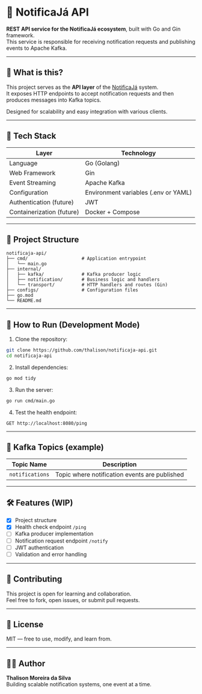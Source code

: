 # 🚀 NotificaJá API

**REST API service for the NotificaJá ecosystem**, built with Go and Gin framework.  
This service is responsible for receiving notification requests and publishing events to Apache Kafka.

---

## 📌 What is this?

This project serves as the **API layer** of the [NotificaJá](https://github.com/thalison/notificaja-streaming) system.  
It exposes HTTP endpoints to accept notification requests and then produces messages into Kafka topics.

Designed for scalability and easy integration with various clients.

---

## 🧪 Tech Stack

| Layer                 | Technology           |
|-----------------------|----------------------|
| Language              | Go (Golang)          |
| Web Framework         | Gin                  |
| Event Streaming       | Apache Kafka         |
| Configuration         | Environment variables (.env or YAML) |
| Authentication (future) | JWT                 |
| Containerization (future) | Docker + Compose  |

---

## 🧱 Project Structure

```
notificaja-api/
├── cmd/                    # Application entrypoint
│   └── main.go
├── internal/
│   ├── kafka/              # Kafka producer logic
│   ├── notification/       # Business logic and handlers
│   └── transport/          # HTTP handlers and routes (Gin)
├── configs/                # Configuration files
├── go.mod
└── README.md
```

---

## 🚀 How to Run (Development Mode)

1. Clone the repository:

```bash
git clone https://github.com/thalison/notificaja-api.git
cd notificaja-api
```

2. Install dependencies:

```bash
go mod tidy
```

3. Run the server:

```bash
go run cmd/main.go
```

4. Test the health endpoint:

```
GET http://localhost:8080/ping
```

---

## 📡 Kafka Topics (example)

| Topic Name       | Description                    |
|------------------|--------------------------------|
| `notifications`  | Topic where notification events are published |

---

## 🛠️ Features (WIP)

- [x] Project structure
- [x] Health check endpoint `/ping`
- [ ] Kafka producer implementation
- [ ] Notification request endpoint `/notify`
- [ ] JWT authentication
- [ ] Validation and error handling

---

## 🤝 Contributing

This project is open for learning and collaboration.  
Feel free to fork, open issues, or submit pull requests.

---

## 📄 License

MIT — free to use, modify, and learn from.

---

## 👨‍💻 Author

**Thalison Moreira da Silva**  
Building scalable notification systems, one event at a time.
